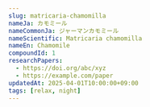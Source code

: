 ```yaml
---
slug: matricaria-chamomilla
nameJa: カモミール
nameCommonJa: ジャーマンカモミール
nameScientific: Matricaria chamomilla
nameEn: Chamomile
compoundId: 1
researchPapers:
  - https://doi.org/abc/xyz
  - https://example.com/paper
updatedAt: 2025-04-01T10:00:00+09:00
tags: [relax, night]
---
```

